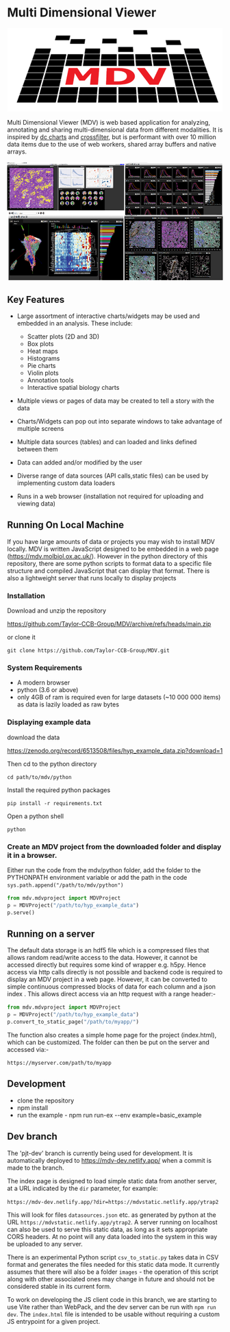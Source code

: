 # Multi Dimensional Viewer


![logo](images/mdv_logo.png)

Multi Dimensional Viewer (MDV) is web based application for analyzing, annotating and sharing multi-dimensional data from different modalities.  It is inspired by [dc charts](https://dc-js.github.io/dc.js/) and [crossfilter](https://square.github.io/crossfilter/), but is performant with over 10 million data items due to the use of web workers, shared array buffers and native arrays.  
&nbsp;
![summary](images/summary.png)

## Key Features

* Large assortment of interactive charts/widgets may be used and embedded in an analysis. These include:
    * Scatter plots (2D and 3D)
    * Box plots
    * Heat maps
    * Histograms
    * Pie charts
    * Violin plots
    * Annotation tools
    * Interactive spatial biology charts 

* Multiple views or pages of data may be created to tell a story with the data

* Charts/Widgets can pop out into separate windows to take advantage of multiple screens

* Multiple data sources (tables) and can loaded and links defined between them

* Data can added and/or modified by the user

* Diverse range of data sources (API calls,static files) can be used by implementing custom data loaders 

* Runs in a web browser (installation not required for uploading and viewing data)


## Running On Local Machine

If you have large amounts of data or projects you may wish to install MDV locally. MDV is written JavaScript designed to be embedded in a web page (https://mdv.molbiol.ox.ac.uk/). However in the python directory of this repository, there are some python scripts to format data to a specific file structure and compiled JavaScript that can display that format. There is also a lightweight server that runs locally to display projects

### Installation

Download and unzip the repository

https://github.com/Taylor-CCB-Group/MDV/archive/refs/heads/main.zip

or clone it
```
git clone https://github.com/Taylor-CCB-Group/MDV.git
```


### System Requirements

* A modern browser
* python (3.6 or above)
* only 4GB of ram is required even for large datasets (~10 000 000 items) as data is lazily loaded as raw bytes

### Displaying example data
download the  data

https://zenodo.org/record/6513508/files/hyp_example_data.zip?download=1

Then cd to the python directory
```
cd path/to/mdv/python
```

Install the required python packages
```
pip install -r requirements.txt
```

Open a python shell
```
python
```

### Create an MDV project from the downloaded folder and display it in a browser. 
Either run the code from the mdv/python folder, add 
the folder to the PYTHONPATH environment variable or add the path in the code `sys.path.append("/path/to/mdv/python")`
```python
from mdv.mdvproject import MDVProject
p = MDVProject("/path/to/hyp_example_data")
p.serve()
```

## Running on a server


The default data storage is an hdf5 file which is a compressed files that allows random read/write access to the data. However, it cannot be accessed directly but requires some kind of wrapper e.g. h5py. Hence access via http calls directly is not possible and backend code is required to display an MDV project in a web page. However, it can be converted to simple continuous compressed blocks of data for each column and a json index . This allows direct access via an http request with a range header:-

```python
from mdv.mdvproject import MDVProject
p = MDVProject("/path/to/hyp_example_data")
p.convert_to_static_page("/path/to/myapp/")
```

The function also creates a simple home page for the project (index.html), which can be customized. The folder can then be put on the server and accessed via:-
```
https://myserver.com/path/to/myapp
```



## Development

* clone the repository
* npm install
* run the example - npm run run-ex --env example=basic_example

## Dev branch

The 'pjt-dev' branch is currently being used for development. It is automatically deployed to https://mdv-dev.netlify.app/ when a commit is made to the branch.

The index page is designed to load simple static data from another server, at a URL indicated by the `dir` parameter, for example:

`https://mdv-dev.netlify.app/?dir=https://mdvstatic.netlify.app/ytrap2`

This will look for files `datasources.json` etc. as generated by python at the URL `https://mdvstatic.netlify.app/ytrap2`. A server running on localhost can also be used to serve this static data, as long as it sets appropriate CORS headers. At no point will any data loaded into the system in this way be uploaded to any server.

There is an experimental Python script `csv_to_static.py` takes data in CSV format and generates the files needed for this static data mode. It currently assumes that there will also be a folder `images` - the operation of this script along with other associated ones may change in future and should not be considered stable in its current form.

To work on developing the JS client code in this branch, we are starting to use Vite rather than WebPack, and the dev server can be run with `npm run dev`. The `index.html` file is intended to be usable without requiring a custom JS entrypoint for a given project.
